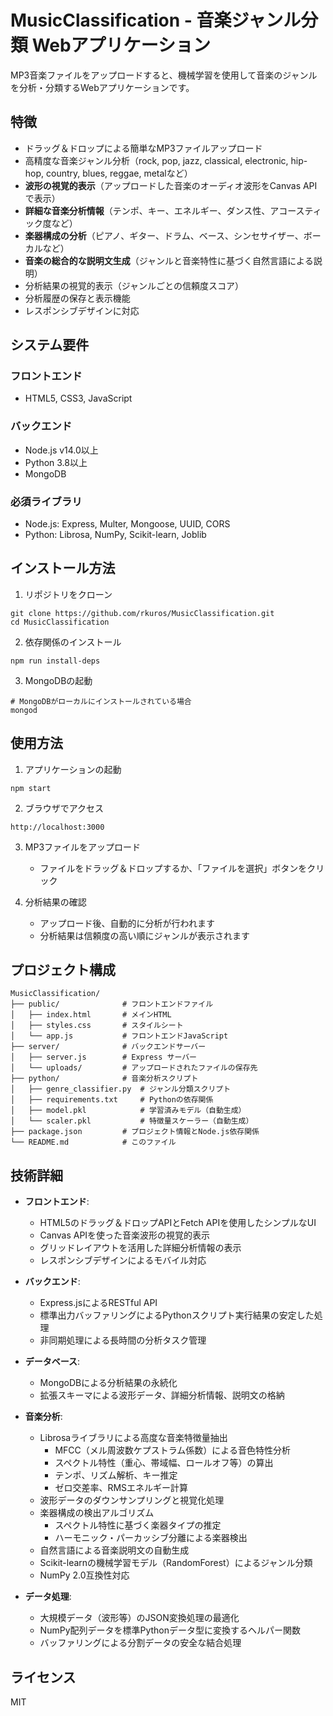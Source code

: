 # MusicClassification - 音楽ジャンル分類 Webアプリケーション

MP3音楽ファイルをアップロードすると、機械学習を使用して音楽のジャンルを分析・分類するWebアプリケーションです。

## 特徴

- ドラッグ＆ドロップによる簡単なMP3ファイルアップロード
- 高精度な音楽ジャンル分析（rock, pop, jazz, classical, electronic, hip-hop, country, blues, reggae, metalなど）
- **波形の視覚的表示**（アップロードした音楽のオーディオ波形をCanvas APIで表示）
- **詳細な音楽分析情報**（テンポ、キー、エネルギー、ダンス性、アコースティック度など）
- **楽器構成の分析**（ピアノ、ギター、ドラム、ベース、シンセサイザー、ボーカルなど）
- **音楽の総合的な説明文生成**（ジャンルと音楽特性に基づく自然言語による説明）
- 分析結果の視覚的表示（ジャンルごとの信頼度スコア）
- 分析履歴の保存と表示機能
- レスポンシブデザインに対応

## システム要件

### フロントエンド
- HTML5, CSS3, JavaScript

### バックエンド
- Node.js v14.0以上
- Python 3.8以上
- MongoDB

### 必須ライブラリ
- Node.js: Express, Multer, Mongoose, UUID, CORS
- Python: Librosa, NumPy, Scikit-learn, Joblib

## インストール方法

1. リポジトリをクローン
```
git clone https://github.com/rkuros/MusicClassification.git
cd MusicClassification
```

2. 依存関係のインストール
```
npm run install-deps
```

3. MongoDBの起動
```
# MongoDBがローカルにインストールされている場合
mongod
```

## 使用方法

1. アプリケーションの起動
```
npm start
```

2. ブラウザでアクセス
```
http://localhost:3000
```

3. MP3ファイルをアップロード
   - ファイルをドラッグ＆ドロップするか、「ファイルを選択」ボタンをクリック

4. 分析結果の確認
   - アップロード後、自動的に分析が行われます
   - 分析結果は信頼度の高い順にジャンルが表示されます

## プロジェクト構成

```
MusicClassification/
├── public/              # フロントエンドファイル
│   ├── index.html       # メインHTML
│   ├── styles.css       # スタイルシート
│   └── app.js           # フロントエンドJavaScript
├── server/              # バックエンドサーバー
│   ├── server.js        # Express サーバー
│   └── uploads/         # アップロードされたファイルの保存先
├── python/              # 音楽分析スクリプト
│   ├── genre_classifier.py  # ジャンル分類スクリプト
│   ├── requirements.txt     # Pythonの依存関係
│   ├── model.pkl            # 学習済みモデル（自動生成）
│   └── scaler.pkl           # 特徴量スケーラー（自動生成）
├── package.json         # プロジェクト情報とNode.js依存関係
└── README.md            # このファイル
```

## 技術詳細

- **フロントエンド**: 
  - HTML5のドラッグ＆ドロップAPIとFetch APIを使用したシンプルなUI
  - Canvas APIを使った音楽波形の視覚的表示
  - グリッドレイアウトを活用した詳細分析情報の表示
  - レスポンシブデザインによるモバイル対応

- **バックエンド**: 
  - Express.jsによるRESTful API
  - 標準出力バッファリングによるPythonスクリプト実行結果の安定した処理
  - 非同期処理による長時間の分析タスク管理

- **データベース**: 
  - MongoDBによる分析結果の永続化
  - 拡張スキーマによる波形データ、詳細分析情報、説明文の格納

- **音楽分析**: 
  - Librosaライブラリによる高度な音楽特徴量抽出
    - MFCC（メル周波数ケプストラム係数）による音色特性分析
    - スペクトル特性（重心、帯域幅、ロールオフ等）の算出
    - テンポ、リズム解析、キー推定
    - ゼロ交差率、RMSエネルギー計算
  - 波形データのダウンサンプリングと視覚化処理
  - 楽器構成の検出アルゴリズム
    - スペクトル特性に基づく楽器タイプの推定
    - ハーモニック・パーカッシブ分離による楽器検出
  - 自然言語による音楽説明文の自動生成
  - Scikit-learnの機械学習モデル（RandomForest）によるジャンル分類
  - NumPy 2.0互換性対応

- **データ処理**:
  - 大規模データ（波形等）のJSON変換処理の最適化
  - NumPy配列データを標準Pythonデータ型に変換するヘルパー関数
  - バッファリングによる分割データの安全な結合処理

## ライセンス

MIT
